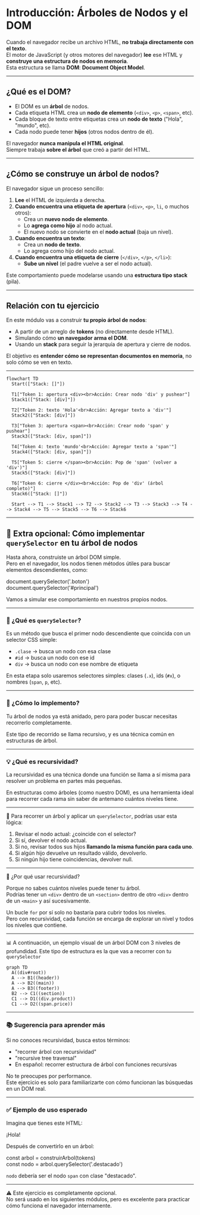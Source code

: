 
# Introducción: Árboles de Nodos y el DOM

Cuando el navegador recibe un archivo HTML, **no trabaja directamente con el texto**.  
El motor de JavaScript (y otros motores del navegador) **lee** ese HTML y **construye una estructura de nodos en memoria**.  
Esta estructura se llama **DOM**: **Document Object Model**.

---

## ¿Qué es el DOM?

- El DOM es un **árbol** de nodos.
- Cada etiqueta HTML crea un **nodo de elemento** (`<div>`, `<p>`, `<span>`, etc).
- Cada bloque de texto entre etiquetas crea un **nodo de texto** ("Hola", "mundo", etc).
- Cada nodo puede tener **hijos** (otros nodos dentro de él).

El navegador **nunca manipula el HTML original**.  
Siempre trabaja **sobre el árbol** que creó a partir del HTML.

---

## ¿Cómo se construye un árbol de nodos?

El navegador sigue un proceso sencillo:

1. **Lee** el HTML de izquierda a derecha.
2. **Cuando encuentra una etiqueta de apertura** (`<div>`, `<p>`, `li`, o muchos otros):
   - Crea un **nuevo nodo de elemento**.
   - Lo **agrega como hijo** al nodo actual.
   - El nuevo nodo se convierte en el **nodo actual** (baja un nivel).
3. **Cuando encuentra un texto**:
   - Crea un **nodo de texto**.
   - Lo agrega como hijo del nodo actual.
4. **Cuando encuentra una etiqueta de cierre** (`</div>`, `</p>`, `</li>`):
   - **Sube un nivel** (el padre vuelve a ser el nodo actual).

Este comportamiento puede modelarse usando una **estructura tipo stack** (pila).

---

## Relación con tu ejercicio

En este módulo vas a construir **tu propio árbol de nodos**:

- A partir de un arreglo de **tokens** (no directamente desde HTML).
- Simulando cómo **un navegador arma el DOM**.
- Usando un **stack** para seguir la jerarquía de apertura y cierre de nodos.

El objetivo es **entender cómo se representan documentos en memoria**, no solo cómo se ven en texto.

---


```mermaid
flowchart TD
  Start(["Stack: []"])
  
  T1["Token 1: apertura <div><br>Acción: Crear nodo 'div' y pushear"]
  Stack1(["Stack: [div]"])
  
  T2["Token 2: texto 'Hola'<br>Acción: Agregar texto a 'div'"]
  Stack2(["Stack: [div]"])
  
  T3["Token 3: apertura <span><br>Acción: Crear nodo 'span' y pushear"]
  Stack3(["Stack: [div, span]"])
  
  T4["Token 4: texto 'mundo'<br>Acción: Agregar texto a 'span'"]
  Stack4(["Stack: [div, span]"])
  
  T5["Token 5: cierre </span><br>Acción: Pop de 'span' (volver a 'div')"]
  Stack5(["Stack: [div]"])
  
  T6["Token 6: cierre </div><br>Acción: Pop de 'div' (árbol completo)"]
  Stack6(["Stack: []"])

  Start --> T1 --> Stack1 --> T2 --> Stack2 --> T3 --> Stack3 --> T4 --> Stack4 --> T5 --> Stack5 --> T6 --> Stack6
```

---

## 🧪 Extra opcional: Cómo implementar `querySelector` en tu árbol de nodos

Hasta ahora, construiste un árbol DOM simple.  
Pero en el navegador, los nodos tienen métodos útiles para buscar elementos descendientes, como:

document.querySelector('.boton')  
document.querySelector('#principal')

Vamos a simular ese comportamiento en nuestros propios nodos.

---

### 🧠 ¿Qué es `querySelector`?

Es un método que busca el primer nodo descendiente que coincida con un selector CSS simple:

- `.clase` → busca un nodo con esa clase
- `#id` → busca un nodo con ese id
- `div` → busca un nodo con ese nombre de etiqueta

En esta etapa solo usaremos selectores simples: clases (`.x`), ids (`#x`), o nombres (`span`, `p`, etc).

---

### 🔁 ¿Cómo lo implemento?

Tu árbol de nodos ya está anidado, pero para poder buscar necesitas recorrerlo completamente.

Este tipo de recorrido se llama recursivo, y es una técnica común en estructuras de árbol.

---
### 💡 ¿Qué es recursividad?

La recursividad es una técnica donde una función se llama a sí misma para resolver un problema en partes más pequeñas.

En estructuras como árboles (como nuestro DOM), es una herramienta ideal para recorrer cada rama sin saber de antemano cuántos niveles tiene.

---

🔁 Para recorrer un árbol y aplicar un `querySelector`, podrías usar esta lógica:

1. Revisar el nodo actual: ¿coincide con el selector?
2. Si sí, devolver el nodo actual.
3. Si no, revisar todos sus hijos **llamando la misma función para cada uno**.
4. Si algún hijo devuelve un resultado válido, devolverlo.
5. Si ningún hijo tiene coincidencias, devolver null.

---

🤔 ¿Por qué usar recursividad?

Porque no sabes cuántos niveles puede tener tu árbol.  
Podrías tener un `<div>` dentro de un `<section>` dentro de otro `<div>` dentro de un `<main>` y así sucesivamente.

Un bucle `for` por sí solo no bastaría para cubrir todos los niveles.  
Pero con recursividad, cada función se encarga de explorar un nivel y todos los niveles que contiene.

---

📊 A continuación, un ejemplo visual de un árbol DOM con 3 niveles de profundidad.
Este tipo de estructura es la que vas a recorrer con tu `querySelector`

```mermaid
graph TD
  A((div#root))
  A --> B1((header))
  A --> B2((main))
  A --> B3((footer))
  B2 --> C1((section))
  C1 --> D1((div.product))
  C1 --> D2((span.price))

```

---

### 📚 Sugerencia para aprender más

Si no conoces recursividad, busca estos términos:

- "recorrer árbol con recursividad"
- "recursive tree traversal"
- En español: recorrer estructura de árbol con funciones recursivas

No te preocupes por performance.  
Este ejercicio es solo para familiarizarte con cómo funcionan las búsquedas en un DOM real.

---

### ✅ Ejemplo de uso esperado

Imagina que tienes este HTML:

<div id="contenedor">
  <span class="destacado">¡Hola!</span>
</div>

Después de convertirlo en un árbol:

const arbol = construirArbol(tokens)  
const nodo = arbol.querySelector('.destacado')

`nodo` debería ser el nodo `span` con clase "destacado".

---

⚠️ Este ejercicio es completamente opcional.  
No será usado en los siguientes módulos, pero es excelente para practicar cómo funciona el navegador internamente.
